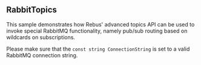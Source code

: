 ## RabbitTopics

This sample demonstrates how Rebus' advanced topics API can be used to invoke special RabbitMQ functionality, namely pub/sub routing based on wildcards on subscriptions.

Please make sure that the `const string ConnectionString` is set to a valid RabbitMQ connection string.

